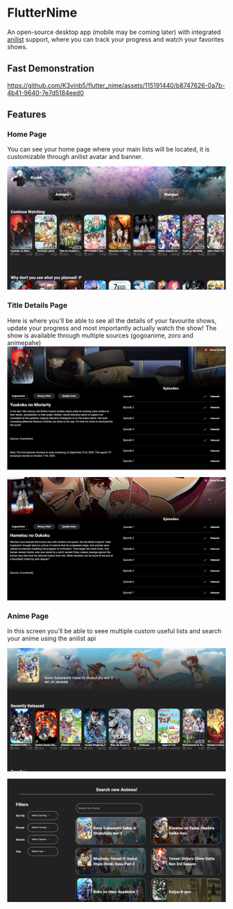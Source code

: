 # FlutterNime

An open-source desktop app (mobile may be coming later) with integrated [anilist](https://anilist.co) support, where you can track your progress and watch your favorites shows.

## Fast Demonstration

https://github.com/K3vinb5/flutter_nime/assets/115191440/b8747626-0a7b-4b41-9640-7e7d5184eed0

## Features

### Home Page
You can see your home page where your main lists will be located, it is customizable through anilist avatar and banner.

![alt text](readme-assets/image-1.png)

### Title Details Page
Here is where you'll be able to see all the details of your favourite shows, update your progress and most importantly actually watch the show!
The show is available through multiple sources (gogoanime, zoro and animepahe)
![alt text](readme-assets/image-2.png)

![alt text](readme-assets/image-3.png)

### Anime Page

In this screen you'll be able to seee multiple custom useful lists and search your anime using the anilist api

![alt text](readme-assets/image-4.png)

![alt text](readme-assets/image-5.png)
